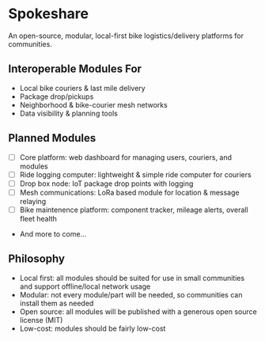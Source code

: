 # Spokeshare
An open-source, modular, local-first bike logistics/delivery platforms for communities.

## Interoperable Modules For
- Local bike couriers & last mile delivery
- Package drop/pickups
- Neighborhood & bike-courier mesh networks
- Data visibility & planning tools

## Planned Modules
- [ ] Core platform: web dashboard for managing users, couriers, and modules
- [ ] Ride logging computer: lightweight & simple ride computer for couriers
- [ ] Drop box node: IoT package drop points with logging
- [ ] Mesh communications: LoRa based module for location & message relaying
- [ ] Bike maintenence platform: component tracker, mileage alerts, overall fleet health
- And more to come...

## Philosophy
- Local first: all modules should be suited for use in small communities and support offline/local network usage
- Modular: not every module/part will be needed, so communities can install them as needed
- Open source: all modules will be published with a generous open source license (MIT)
- Low-cost: modules should be fairly low-cost
